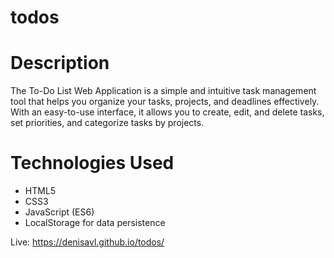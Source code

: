 # todos

# Description
The To-Do List Web Application is a simple and intuitive task management tool that helps you organize your tasks, projects, and deadlines effectively. With an easy-to-use interface, it allows you to create, edit, and delete tasks, set priorities, and categorize tasks by projects.

# Technologies Used
- HTML5
- CSS3
- JavaScript (ES6)
- LocalStorage for data persistence

Live: https://denisavl.github.io/todos/
